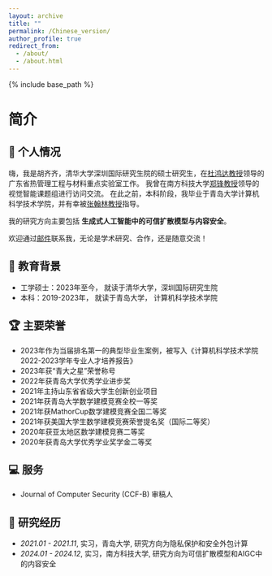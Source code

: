 ```yaml
---
layout: archive
title: ""
permalink: /Chinese_version/
author_profile: true
redirect_from:
  - /about/
  - /about.html
---
```



{% include base_path %}

# 简介
## 🏫 个人情况
嗨，我是胡齐齐，清华大学深圳国际研究生院的硕士研究生，在[杜鸿达教授](https://www.sigs.tsinghua.edu.cn/dhd/list.htm)领导的广东省热管理工程与材料重点实验室工作。
我曾在南方科技大学[郑锋教授](https://faculty.sustech.edu.cn/?tagid=fengzheng&iscss=1&snapid=1&orderby=date&go=2)领导的视觉智能课题组进行访问交流。
在此之前，本科阶段，我毕业于青岛大学计算机科学技术学院，并有幸被[张翰林教授](https://cst.qdu.edu.cn/info/1072/7423.htm)指导。

我的研究方向主要包括 **生成式人工智能中的可信扩散模型与内容安全**。

欢迎通过[邮件](mailto:chelseyhu111@gmail.com)联系我，无论是学术研究、合作，还是随意交流！


## 📖 教育背景
- 工学硕士：2023年至今， 就读于清华大学，深圳国际研究生院
- 本科：2019-2023年， 就读于青岛大学， 计算机科学技术学院


## 🏆 主要荣誉
 - 2023年作为当届排名第一的典型毕业生案例，被写入《计算机科学技术学院2022-2023学年专业人才培养报告》
 - 2023年获“青大之星”荣誉称号
 - 2022年获青岛大学优秀学业进步奖
 - 2021年主持山东省省级大学生创新创业项目
 - 2021年获青岛大学数学建模竞赛全校一等奖
 - 2021年获MathorCup数学建模竞赛全国二等奖
 - 2021年获美国大学生数学建模竞赛荣誉提名奖（国际二等奖）
 - 2020年获亚太地区数学建模竞赛二等奖
 - 2020年获青岛大学优秀学业奖学金二等奖
  


## 💻 服务
- Journal of Computer Security (CCF-B) 审稿人

## 📝 研究经历
- *2021.01 - 2021.11*, 实习，青岛大学, 研究方向为隐私保护和安全外包计算
- *2024.01 - 2024.12*, 实习，南方科技大学, 研究方向为可信扩散模型和AIGC中的内容安全

